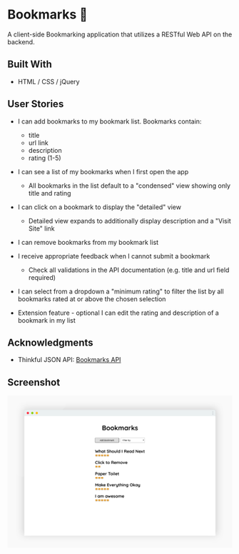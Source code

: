 # Bookmarks 🥞

A client-side Bookmarking application that utilizes a RESTful Web API on the backend.

## Built With

* HTML / CSS / jQuery

## User Stories
* I can add bookmarks to my bookmark list. Bookmarks contain:
  * title
  * url link
  * description
  * rating (1-5)

* I can see a list of my bookmarks when I first open the app
  * All bookmarks in the list default to a "condensed" view showing only title and rating

* I can click on a bookmark to display the "detailed" view
  * Detailed view expands to additionally display description and a "Visit Site" link

* I can remove bookmarks from my bookmark list

* I receive appropriate feedback when I cannot submit a bookmark
  * Check all validations in the API documentation (e.g. title and url field required)

* I can select from a dropdown a "minimum rating" to filter the list by all bookmarks rated at or above the chosen selection

* Extension feature - optional I can edit the rating and description of a bookmark in my list

## Acknowledgments

* Thinkful JSON API: 
[Bookmarks API](https://thinkful-list-api.herokuapp.com/endpoints/bookmarks)

## Screenshot
![Bookmarks App Screenshot](https://github.com/thinkful-ei-panda/michellej-bookmarks-app/blob/master/screenshot.png)
